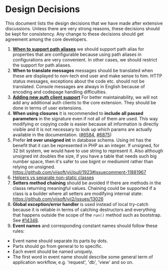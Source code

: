 Design Decisions
================

This document lists the design decisions that we have made after extensive discussions. Unless there are very strong
reasons, these decisions should be kept for consistency. Any change to these decisions should get agreement among
the core developers.

1. **[When to support path aliases](https://github.com/yiisoft/yii2/pull/3079#issuecomment-40312268)**
   we should support path alias for properties that are configurable because using path aliases in configurations 
   are very convenient. In other cases, we should restrict the support for path aliases.
2. **When to translate messages**
   messages should be translated when these are displayed to non-tech end user and make sense to him. HTTP status messages,
   exceptions about the code etc. should not be translated. Console messages are always in English because of encoding
   and codepage handling difficulties.
3. **[Adding new auth client support](https://github.com/yiisoft/yii2/issues/1652)**
   For better maintainability, we will not add any additional auth clients to the core extension. They should be done 
   in terms of user extensions. 
4. **When using closures** it is recommended to **include all passed parameters** in the signature even if not all of them are
   used. This way modifying or copying code is easier because all information is directly visible and it is not necessary to
   look up which params are actually available in the documentation. ([#6584](https://github.com/yiisoft/yii2/pull/6584), [#6875](https://github.com/yiisoft/yii2/issues/6875))
5. Prefer **int over unsigned int** in database schema. Using int has the benefit that it can be represented in PHP as an integer.
   If unsigned, for 32 bit system, we would have to use string to represent it.
   Also although unsigned int doubles the size, if you have a table that needs such big number space,
   then it's safer to use bigint or mediumint rather than relying on unsigned.
   <https://github.com/yiisoft/yii/pull/1923#issuecomment-11881967>
6. [Helpers vs separate non-static classes](https://github.com/yiisoft/yii2/pull/12661#issuecomment-251599463)
7. **Setters method chaining** should be avoided if there are methods in the classs returning meaningful values. Chaining could be
   supported if a class is a builder where all setters are modifying internal state: https://github.com/yiisoft/yii2/issues/13026
8. **Global exception/error handler** is used instead of local try-catch because it is reliable in terms of catching destructors and everything that happens outside the scope of the `run()` method such as bootstrap. See [#14348](https://github.com/yiisoft/yii2/issues/14348).
9. **Event names** and corresponding constant names should follow these rules:
  - Event name should separate its parts by dots.
  - Parts should go from general to to specific.
  - Each event should be named uniquely.
  - The first word in event name should describe some general term of application workflow, e.g. 'request', 'db', 'view' and so on.
